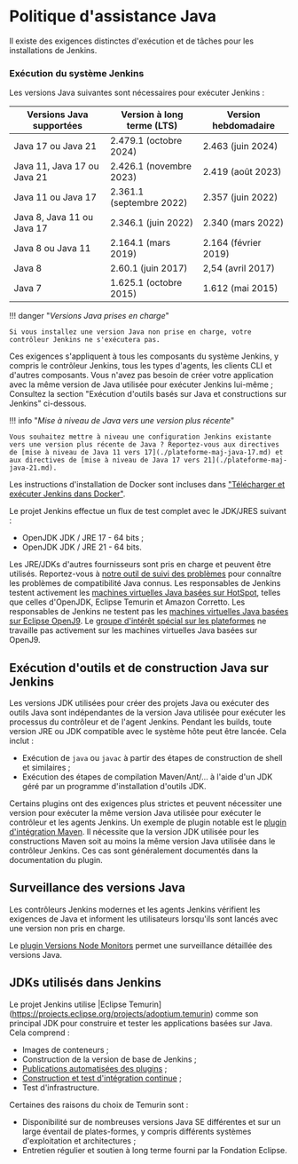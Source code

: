 # Politique d'assistance Java

Il existe des exigences distinctes d'exécution et de tâches pour les installations de Jenkins.

### Exécution du système Jenkins

Les versions Java suivantes sont nécessaires pour exécuter Jenkins :

| Versions Java supportées | Version à long terme (LTS) | Version hebdomadaire
| --------------------------------------- | ---------------------------------------- | ---------- |
| Java 17 ou Java 21    | 2.479.1 (octobre 2024)    | 2.463 (juin 2024)
| Java 11, Java 17 ou Java 21   | 2.426.1 (novembre 2023) | 2.419 (août 2023)
| Java 11 ou Java 17 | 2.361.1 (septembre 2022) | 2.357 (juin 2022)
| Java 8, Java 11 ou Java 17    |   2.346.1 (juin 2022) | 2.340 (mars 2022)
| Java 8 ou Java 11 | 2.164.1 (mars 2019) | 2.164 (février 2019)
| Java 8    | 2.60.1 (juin 2017) | 2,54 (avril 2017)
| Java 7 | 1.625.1 (octobre 2015) | 1.612 (mai 2015)

!!! danger "_Versions Java prises en charge_"

    Si vous installez une version Java non prise en charge, votre contrôleur Jenkins ne s'exécutera pas.

Ces exigences s'appliquent à tous les composants du système Jenkins, y compris le contrôleur Jenkins, tous les types d'agents, les clients CLI et d'autres composants. Vous n'avez pas besoin de créer votre application avec la même version de Java utilisée pour exécuter Jenkins lui-même ; Consultez la section "Exécution d'outils basés sur Java et constructions sur Jenkins" ci-dessous.

!!! info "_Mise à niveau de Java vers une version plus récente_"

    Vous souhaitez mettre à niveau une configuration Jenkins existante vers une version plus récente de Java ? Reportez-vous aux directives de [mise à niveau de Java 11 vers 17](./plateforme-maj-java-17.md) et aux directives de [mise à niveau de Java 17 vers 21](./plateforme-maj-java-21.md).

Les instructions d'installation de Docker sont incluses dans ["Télécharger et exécuter Jenkins dans Docker"](./installation-docker.md#télécharger-et-exécuter-jenkins-dans-docker).

Le projet Jenkins effectue un flux de test complet avec le JDK/JRES suivant :

* OpenJDK JDK / JRE 17 - 64 bits ;
* OpenJDK JDK / JRE 21 - 64 bits.

Les JRE/JDKs d'autres fournisseurs sont pris en charge et peuvent être utilisés. Reportez-vous à [notre outil de suivi des problèmes](https://issues.jenkins.io/issues/?jql=labels%3Djdk) pour connaître les problèmes de compatibilité Java connus. Les responsables de Jenkins testent activement les [machines virtuelles Java basées sur HotSpot](https://en.wikipedia.org/wiki/HotSpot_(virtual_machine)), telles que celles d'OpenJDK, Eclipse Temurin et Amazon Corretto. Les responsables de Jenkins ne testent pas les [machines virtuelles Java basées sur Eclipse OpenJ9](https://en.wikipedia.org/wiki/OpenJ9). Le [groupe d'intérêt spécial sur les plateformes](https://www.jenkins.io/sigs/platform/) ne travaille pas activement sur les machines virtuelles Java basées sur OpenJ9.

## Exécution d'outils et de construction Java sur Jenkins

Les versions JDK utilisées pour créer des projets Java ou exécuter des outils Java sont indépendantes de la version Java utilisée pour exécuter les processus du contrôleur et de l'agent Jenkins. Pendant les builds, toute version JRE ou JDK compatible avec le système hôte peut être lancée. Cela inclut :

* Exécution de `java` ou `javac` à partir des étapes de construction de shell et similaires ;
* Exécution des étapes de compilation Maven/Ant/… à l'aide d'un JDK géré par un programme d'installation d'outils JDK.

Certains plugins ont des exigences plus strictes et peuvent nécessiter une version pour exécuter la même version Java utilisée pour exécuter le contrôleur et les agents Jenkins. Un exemple de plugin notable est le [plugin d'intégration Maven](https://plugins.jenkins.io/maven-plugin). Il nécessite que la version JDK utilisée pour les constructions Maven soit au moins la même version Java utilisée dans le contrôleur Jenkins. Ces cas sont généralement documentés dans la documentation du plugin.

## Surveillance des versions Java

Les contrôleurs Jenkins modernes et les agents Jenkins vérifient les exigences de Java et informent les utilisateurs lorsqu'ils sont lancés avec une version non pris en charge.

Le [plugin Versions Node Monitors](https://plugins.jenkins.io/versioncolumn) permet une surveillance détaillée des versions Java.

## JDKs utilisés dans Jenkins

Le projet Jenkins utilise |Eclipse Temurin](https://projects.eclipse.org/projects/adoptium.temurin) comme son principal JDK pour construire et tester les applications basées sur Java. Cela comprend : 

* Images de conteneurs ;
* Construction de la version de base de Jenkins ;
* [Publications automatisées des plugins](https://www.jenkins.io/doc/developer/publishing/releasing-cd/) ;
* [Construction et test d'intégration continue](https://ci.jenkins.io/) ;
* Test d'infrastructure.

Certaines des raisons du choix de Temurin sont : 

* Disponibilité sur de nombreuses versions Java SE différentes et sur un large éventail de plates-formes, y compris différents systèmes d'exploitation et architectures ;
* Entretien régulier et soutien à long terme fourni par la Fondation Eclipse.
  